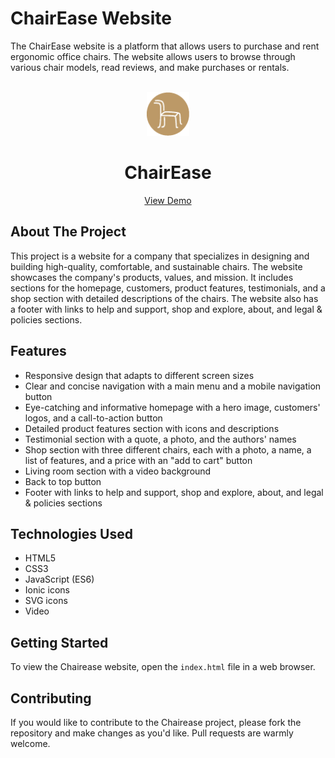 # ChairEase Website

The ChairEase website is a platform that allows users to purchase and rent ergonomic office chairs. The website
allows users to browse through various chair models, read reviews, and make purchases or rentals.

<br />
<div align="center">
  <a href="https://chairease-ester.netlify.app/">
    <img src="img\logos\chairease_icon.webp" alt="Logo" height="70">
  </a>
  <h1 align="center">ChairEase</h1>

  <p align="center">
    <a href="https://chairease-ester.netlify.app/">View Demo</a>
  </p>
</div>

## About The Project

This project is a website for a company that specializes in designing and building high-quality, comfortable, and sustainable chairs. The website showcases the company's products, values, and mission. It includes sections for the homepage, customers, product features, testimonials, and a shop section with detailed descriptions of the chairs. The website also has a footer with links to help and support, shop and explore, about, and legal & policies sections.

## Features

- Responsive design that adapts to different screen sizes
- Clear and concise navigation with a main menu and a mobile navigation button
- Eye-catching and informative homepage with a hero image, customers' logos, and a call-to-action button
- Detailed product features section with icons and descriptions
- Testimonial section with a quote, a photo, and the authors' names
- Shop section with three different chairs, each with a photo, a name, a list of features, and a price with an "add to cart" button
- Living room section with a video background
- Back to top button
- Footer with links to help and support, shop and explore, about, and legal & policies sections

## Technologies Used

- HTML5
- CSS3
- JavaScript (ES6)
- Ionic icons
- SVG icons
- Video

## Getting Started

To view the Chairease website, open the `index.html` file in a web browser.

## Contributing

If you would like to contribute to the Chairease project, please fork the repository and make changes as you'd like. Pull requests are warmly welcome.



